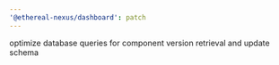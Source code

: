 ```yaml
---
'@ethereal-nexus/dashboard': patch
---
```


optimize database queries for component version retrieval and update schema
